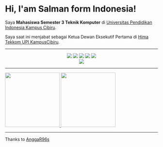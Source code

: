 # Hi, I'am Salman form Indonesia!

Saya **Mahasiswa Semester 3 Teknik Komputer** di [Universitas Pendidikan Indonesia Kampus Cibiru](http://tekom.kd-cibiru.upi.edu).

Saya saat ini menjabat sebagai Ketua Dewan Eksekutif Pertama di [Hima Tekkom UPI KampusCibiru](https://www.instagram.com/hima.tekkom).

---

<p align="center">
<a href="https://github.com/Salmansha08"> <img src="https://img.shields.io/badge/-Github-000?style=flat&logo=Github&logoColor=white" /></a>
<a href="https://www.linkedin.com/in/salman-wiharja-a0b7b220a"> <img src="https://img.shields.io/badge/-LinkedIn-blue?style=flat&logo=Linkedin&logoColor=white" /></a>
<a href="https://www.instagram.com/salman.sha08"> <img src="https://img.shields.io/badge/-Instagram-c13584?style=flat&labelColor=c13584&logo=instagram&logoColor=white" /></a>
<a href="mailto:salmanwiharja8@gmail.com"> <img src="https://img.shields.io/badge/-Gmail-c14438?style=flat&logo=Gmail&logoColor=white" /></a>
<a href="mailto:salmanwiharja8@outlook.com"> <img src="https://img.shields.io/badge/-Outlook-0078D4?style=flat&logo=Microsoft-Outlook&logoColor=white" /></a><br>
<a href="https://visitor-badge.laobi.icu/badge?page_id=Salmansha08"> <img src="https://visitor-badge.laobi.icu/badge?page_id=Salmansha08" /></a></p>

---

<p align="left">
<a href="https://github.com/Salmansha08">
  <img height="180em" src="https://github-readme-stats-eight-theta.vercel.app/api?username=Salmansha08&show_icons=true&theme=algolia&include_all_commits=true&count_private=true"/>
  <img height="180em" src="https://github-readme-stats-eight-theta.vercel.app/api/top-langs/?username=Salmansha08&layout=compact&langs_count=8&theme=algolia"/>
</a>
</p>

---

Thanks to [AnggaR96s](https://github.com/AnggaR96s)
